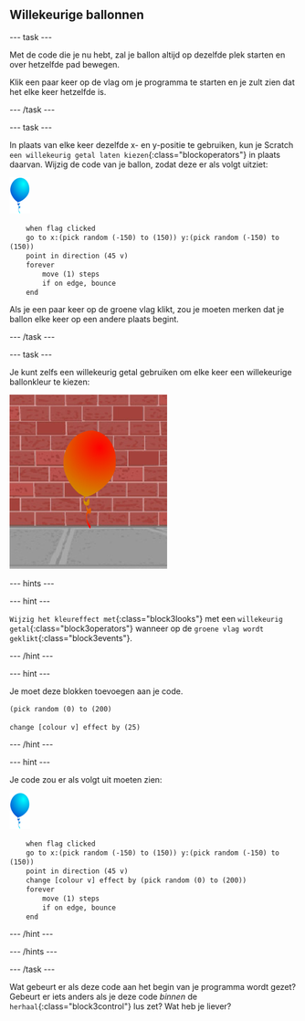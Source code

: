 ## Willekeurige ballonnen

--- task ---

Met de code die je nu hebt, zal je ballon altijd op dezelfde plek starten en over hetzelfde pad bewegen.

Klik een paar keer op de vlag om je programma te starten en je zult zien dat het elke keer hetzelfde is.

--- /task ---

--- task ---

In plaats van elke keer dezelfde x- en y-positie te gebruiken, kun je Scratch `een willekeurig getal laten kiezen`{:class="blockoperators"} in plaats daarvan. Wijzig de code van je ballon, zodat deze er als volgt uitziet:

![ballon sprite](images/balloon-sprite.png)

```blocks3
    when flag clicked
    go to x:(pick random (-150) to (150)) y:(pick random (-150) to (150))
    point in direction (45 v)
    forever
        move (1) steps
        if on edge, bounce
    end
```

Als je een paar keer op de groene vlag klikt, zou je moeten merken dat je ballon elke keer op een andere plaats begint.

--- /task ---

--- task ---

Je kunt zelfs een willekeurig getal gebruiken om elke keer een willekeurige ballonkleur te kiezen:

![rode ballonsprite](images/balloons-colour.png)

--- hints ---

--- hint ---

`Wijzig het kleureffect met`{:class="block3looks"} met een `willekeurig getal`{:class="block3operators"} wanneer op de `groene vlag wordt geklikt`{:class="block3events"}.

--- /hint ---

--- hint ---

Je moet deze blokken toevoegen aan je code.

```blocks3
(pick random (0) to (200)

change [colour v] effect by (25)
```

--- /hint ---

--- hint ---

Je code zou er als volgt uit moeten zien:

![ballon sprite](images/balloon-sprite.png)

```blocks3
    when flag clicked
    go to x:(pick random (-150) to (150)) y:(pick random (-150) to (150))
    point in direction (45 v)
    change [colour v] effect by (pick random (0) to (200))
    forever
        move (1) steps
        if on edge, bounce
    end
```

--- /hint ---


--- /hints ---

--- /task ---

Wat gebeurt er als deze code aan het begin van je programma wordt gezet? Gebeurt er iets anders als je deze code _binnen_ de `herhaal`{:class="block3control"} lus zet? Wat heb je liever?
